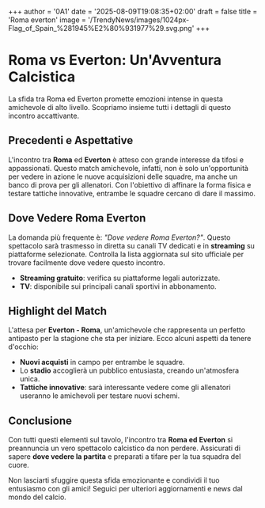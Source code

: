 +++
author = '0A1'
date = '2025-08-09T19:08:35+02:00'
draft = false
title = 'Roma everton'
image = '/TrendyNews/images/1024px-Flag_of_Spain_%281945%E2%80%931977%29.svg.png'
+++

# Roma vs Everton: Un'Avventura Calcistica

La sfida tra Roma ed Everton promette emozioni intense in questa amichevole di alto livello. Scopriamo insieme tutti i dettagli di questo incontro accattivante.

## Precedenti e Aspettative

L'incontro tra **Roma** ed **Everton** è atteso con grande interesse da tifosi e appassionati. Questo match amichevole, infatti, non è solo un'opportunità per vedere in azione le nuove acquisizioni delle squadre, ma anche un banco di prova per gli allenatori. Con l'obiettivo di affinare la forma fisica e testare tattiche innovative, entrambe le squadre cercano di dare il massimo.

## Dove Vedere Roma Everton

La domanda più frequente è: _"Dove vedere Roma Everton?"_. Questo spettacolo sarà trasmesso in diretta su canali TV dedicati e in **streaming** su piattaforme selezionate. Controlla la lista aggiornata sul sito ufficiale per trovare facilmente dove vedere questo incontro.

- **Streaming gratuito**: verifica su piattaforme legali autorizzate.
- **TV**: disponibile sui principali canali sportivi in abbonamento.

## Highlight del Match

L'attesa per **Everton - Roma**, un'amichevole che rappresenta un perfetto antipasto per la stagione che sta per iniziare. Ecco alcuni aspetti da tenere d'occhio:

- **Nuovi acquisti** in campo per entrambe le squadre.
- Lo **stadio** accoglierà un pubblico entusiasta, creando un'atmosfera unica.
- **Tattiche innovative**: sarà interessante vedere come gli allenatori useranno le amichevoli per testare nuovi schemi.

## Conclusione

Con tutti questi elementi sul tavolo, l'incontro tra **Roma ed Everton** si preannuncia un vero spettacolo calcistico da non perdere. Assicurati di sapere **dove vedere la partita** e preparati a tifare per la tua squadra del cuore.

Non lasciarti sfuggire questa sfida emozionante e condividi il tuo entusiasmo con gli amici! Seguici per ulteriori aggiornamenti e news dal mondo del calcio.